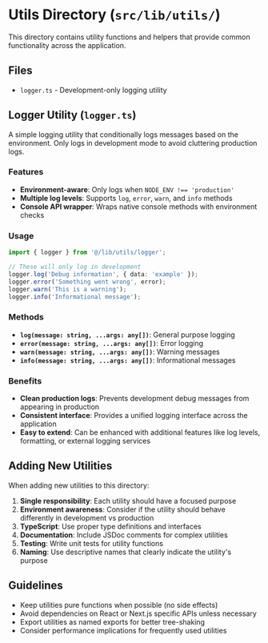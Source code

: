 # Utils Directory (`src/lib/utils/`)

This directory contains utility functions and helpers that provide common functionality across the application.

## Files

- `logger.ts` - Development-only logging utility

## Logger Utility (`logger.ts`)

A simple logging utility that conditionally logs messages based on the environment. Only logs in development mode to avoid cluttering production logs.

### Features

- **Environment-aware**: Only logs when `NODE_ENV !== 'production'`
- **Multiple log levels**: Supports `log`, `error`, `warn`, and `info` methods
- **Console API wrapper**: Wraps native console methods with environment checks

### Usage

```typescript
import { logger } from '@/lib/utils/logger';

// These will only log in development
logger.log('Debug information', { data: 'example' });
logger.error('Something went wrong', error);
logger.warn('This is a warning');
logger.info('Informational message');
```

### Methods

- **`log(message: string, ...args: any[])`**: General purpose logging
- **`error(message: string, ...args: any[])`**: Error logging
- **`warn(message: string, ...args: any[])`**: Warning messages
- **`info(message: string, ...args: any[])`**: Informational messages

### Benefits

- **Clean production logs**: Prevents development debug messages from appearing in production
- **Consistent interface**: Provides a unified logging interface across the application
- **Easy to extend**: Can be enhanced with additional features like log levels, formatting, or external logging services

## Adding New Utilities

When adding new utilities to this directory:

1. **Single responsibility**: Each utility should have a focused purpose
2. **Environment awareness**: Consider if the utility should behave differently in development vs production
3. **TypeScript**: Use proper type definitions and interfaces
4. **Documentation**: Include JSDoc comments for complex utilities
5. **Testing**: Write unit tests for utility functions
6. **Naming**: Use descriptive names that clearly indicate the utility's purpose

## Guidelines

- Keep utilities pure functions when possible (no side effects)
- Avoid dependencies on React or Next.js specific APIs unless necessary
- Export utilities as named exports for better tree-shaking
- Consider performance implications for frequently used utilities 